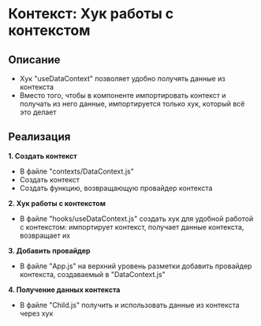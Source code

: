 # Контекст: Хук работы с контекстом

## Описание
- Хук "useDataContext" позволяет удобно получять данные из контекста
- Вместо того, чтобы в компоненте импортировать контекст и получать из него данные, импортируется только хук, который всё это делает


## Реализация
**1. Создать контекст**
- В файле "contexts/DataContext.js"
- Создать контекст
- Создать функцию, возвращающую провайдер контекста

**2. Хук работы с контекстом**
- В файле "hooks/useDataContext.js" создать хук для удобной работой с контекстом: импортирует контекст, получает данные контекста, возвращает их

**3. Добавить провайдер**
- В файле "App.js" на верхний уровень разметки добавить провайдер контекста, создаваемый в "DataContext.js"

**4. Получение данных контекста**
- В файле "Child.js" получить и использовать данные из контекста через хук